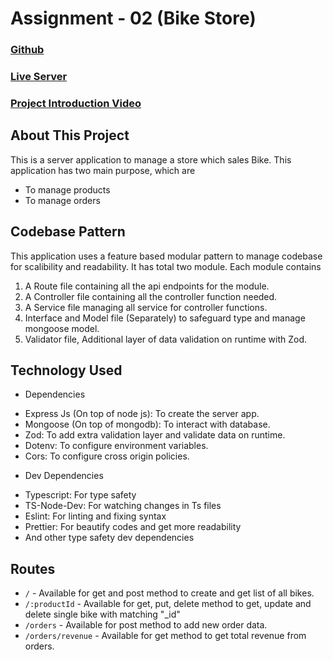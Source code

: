 # Assignment - 02 (Bike Store)

### [Github](https://)

### [Live Server](https://)

### [Project Introduction Video](https://)

## About This Project

This is a server application to manage a store which sales Bike. This application has two main purpose, which are

- To manage products
- To manage orders

## Codebase Pattern

This application uses a feature based modular pattern to manage codebase for scalibility and readability. It has total two module.
Each module contains

1. A Route file containing all the api endpoints for the module.
2. A Controller file containing all the controller function needed.
3. A Service file managing all service for controller functions.
4. Interface and Model file (Separately) to safeguard type and manage mongoose model.
5. Validator file, Additional layer of data validation on runtime with Zod.

## Technology Used

- Dependencies

* Express Js (On top of node js): To create the server app.
* Mongoose (On top of mongodb): To interact with database.
* Zod: To add extra validation layer and validate data on runtime.
* Dotenv: To configure environment variables.
* Cors: To configure cross origin policies.

- Dev Dependencies

* Typescript: For type safety
* TS-Node-Dev: For watching changes in Ts files
* Eslint: For linting and fixing syntax
* Prettier: For beautify codes and get more readability
* And other type safety dev dependencies

## Routes

- `/` - Available for get and post method to create and get list of all bikes.
- `/:productId` - Available for get, put, delete method to get, update and delete single bike with matching "\_id"
- `/orders` - Available for post method to add new order data.
- `/orders/revenue` - Available for get method to get total revenue from orders.
